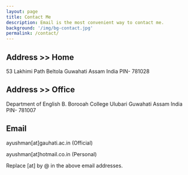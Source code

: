 ```yaml
---
layout: page
title: Contact Me
description: Email is the most convenient way to contact me.
background: '/img/bg-contact.jpg'
permalink: /contact/
---
```


## Address >> Home

53 Lakhimi Path
Beltola Guwahati
Assam India
PIN- 781028

## Address >> Office

Department of English
B. Borooah College 
Ulubari Guwahati 
Assam India 
PIN- 781007

## Email

ayushman[at]gauhati.ac.in (Official)

ayushman[at]hotmail.co.in (Personal)

Replace [at] by @ in the above email addresses.
